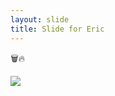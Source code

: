 ```yaml
---
layout: slide
title: Slide for Eric
---
```


:wastebasket::fire:

![](https://media.giphy.com/media/6wpHEQNjkd74Q/giphy.gif)
